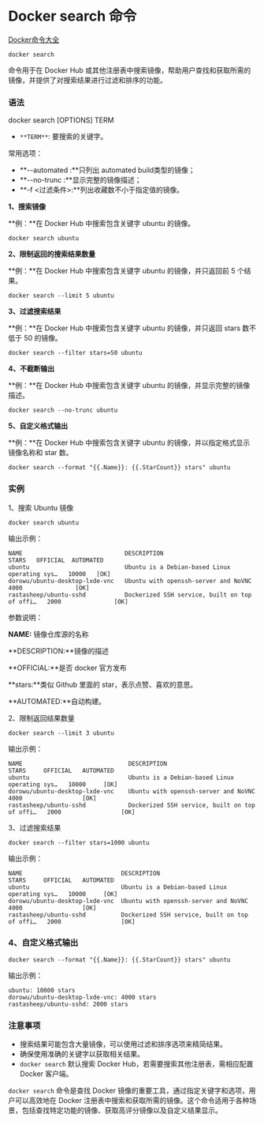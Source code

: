 # Docker search 命令

[Docker命令大全](./docker-command-manual.md)

`docker search` 

命令用于在 Docker Hub 或其他注册表中搜索镜像，帮助用户查找和获取所需的镜像，并提供了对搜索结果进行过滤和排序的功能。

### 语法
docker search [OPTIONS] TERM

+ `**TERM**`: 要搜索的关键字。

常用选项：

+ **--automated :**只列出 automated build类型的镜像；
+ **--no-trunc :**显示完整的镜像描述；
+ **-f <过滤条件>:**列出收藏数不小于指定值的镜像。

**1、搜索镜像**

**例：**在 Docker Hub 中搜索包含关键字 ubuntu 的镜像。

```shell
docker search ubuntu
```

**2、限制返回的搜索结果数量**

**例：**在 Docker Hub 中搜索包含关键字 ubuntu 的镜像，并只返回前 5 个结果。

```shell
docker search --limit 5 ubuntu
```

**3、过滤搜索结果**

**例：**在 Docker Hub 中搜索包含关键字 ubuntu 的镜像，并只返回 stars 数不低于 50 的镜像。

```shell
docker search --filter stars=50 ubuntu
```

**4、不截断输出**

**例：**在 Docker Hub 中搜索包含关键字 ubuntu 的镜像，并显示完整的镜像描述。

```shell
docker search --no-trunc ubuntu
```

**5、自定义格式输出**

**例：**在 Docker Hub 中搜索包含关键字 ubuntu 的镜像，并以指定格式显示镜像名称和 star 数。

```shell
docker search --format "{{.Name}}: {{.StarCount}} stars" ubuntu
```

### 实例
1、搜索 Ubuntu 镜像

```shell
docker search ubuntu
```

输出示例：

```shell
NAME                             DESCRIPTION                                     STARS   OFFICIAL  AUTOMATED
ubuntu                           Ubuntu is a Debian-based Linux operating sys…   10000   [OK]
dorowu/ubuntu-desktop-lxde-vnc   Ubuntu with openssh-server and NoVNC            4000               [OK]
rastasheep/ubuntu-sshd           Dockerized SSH service, built on top of offi…   2000               [OK]
```

参数说明：

**NAME:** 镜像仓库源的名称

**DESCRIPTION:**镜像的描述

**OFFICIAL:**是否 docker 官方发布

**stars:**类似 Github 里面的 star，表示点赞、喜欢的意思。

**AUTOMATED:**自动构建。

2、限制返回结果数量

```shell
docker search --limit 3 ubuntu
```

输出示例：

```shell
NAME                              DESCRIPTION                                     STARS     OFFICIAL   AUTOMATED
ubuntu                            Ubuntu is a Debian-based Linux operating sys…   10000     [OK]
dorowu/ubuntu-desktop-lxde-vnc    Ubuntu with openssh-server and NoVNC            4000                 [OK]
rastasheep/ubuntu-sshd            Dockerized SSH service, built on top of offi…   2000                 [OK]
```

3、过滤搜索结果

```shell
docker search --filter stars=1000 ubuntu
```

输出示例：

```shell
NAME                            DESCRIPTION                                     STARS     OFFICIAL   AUTOMATED
ubuntu                          Ubuntu is a Debian-based Linux operating sys…   10000     [OK]
dorowu/ubuntu-desktop-lxde-vnc  Ubuntu with openssh-server and NoVNC            4000                 [OK]
rastasheep/ubuntu-sshd          Dockerized SSH service, built on top of offi…   2000                 [OK]
```

### 4、自定义格式输出
```shell
docker search --format "{{.Name}}: {{.StarCount}} stars" ubuntu
```

输出示例：

```shell
ubuntu: 10000 stars
dorowu/ubuntu-desktop-lxde-vnc: 4000 stars
rastasheep/ubuntu-sshd: 2000 stars
```

### 注意事项
+ 搜索结果可能包含大量镜像，可以使用过滤和排序选项来精简结果。
+ 确保使用准确的关键字以获取相关结果。
+ `docker search` 默认搜索 Docker Hub，若需要搜索其他注册表，需相应配置 Docker 客户端。

`docker search` 命令是查找 Docker 镜像的重要工具，通过指定关键字和选项，用户可以高效地在 Docker 注册表中搜索和获取所需的镜像。这个命令适用于各种场景，包括查找特定功能的镜像、获取高评分镜像以及自定义结果显示。
